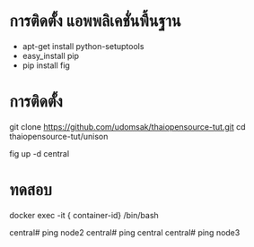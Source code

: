 การติดตั้ง แอพพลิเคชั่นพื้นฐาน 
=======

- apt-get install python-setuptools
- easy_install pip 
- pip install fig 

การติดตั้ง
=======

git clone https://github.com/udomsak/thaiopensource-tut.git
cd thaiopensource-tut/unison

fig up -d central

ทดสอบ
=====

docker exec -it { container-id} /bin/bash

central#  ping node2
central#  ping central
central#  ping node3

